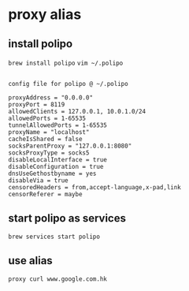 # proxy alias 

## install polipo

`brew install polipo`
`vim ~/.polipo`

```

config file for polipo @ ~/.polipo

proxyAddress = "0.0.0.0"
proxyPort = 8119
allowedClients = 127.0.0.1, 10.0.1.0/24
allowedPorts = 1-65535
tunnelAllowedPorts = 1-65535
proxyName = "localhost"
cacheIsShared = false
socksParentProxy = "127.0.0.1:8080"
socksProxyType = socks5
disableLocalInterface = true
disableConfiguration = true
dnsUseGethostbyname = yes
disableVia = true
censoredHeaders = from,accept-language,x-pad,link
censorReferer = maybe

```

## start polipo as services

`brew services start polipo`

## use alias

`proxy curl www.google.com.hk`
